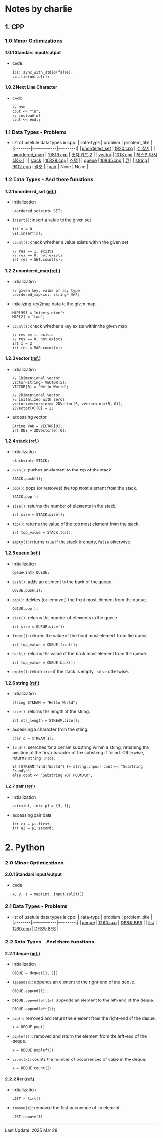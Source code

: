 # Notes by charlie

## 1. CPP
### 1.0 Minor Optimizations

#### 1.0.1 Standard input/output
* code:
  ```
  ios::sync_with_stdio(false);
  cin.tie(nullptr);
  ```

#### 1.0.2 Next Line Character
* code:
  ```
  // use
  cout << "\n";
  // instead of
  cout << endl;
  ```


### 1.1 Data Types - Problems
* list of usefule data types in cpp:
  | data-type | problem | problem_title |
  |:--------|:------------|---------:|
  | [unordered_set](#121-unordered_set-ref) | [1920.cpp](./baekjoon/silver/1920.cpp) | [수 찾기](https://www.acmicpc.net/problem/1920) |
  | [unordered_map](#122-unordered_map-ref) | [10816.cpp](./baekjoon/silver/10816.cpp) | [숫자 카드 2](https://www.acmicpc.net/problem/10816) |
  | [vector](#123-vector-ref) | [1018.cpp](./baekjoon/silver/1018.cpp) | [체스판 다시 칠하기](https://www.acmicpc.net/problem/1018) |
  | [stack](#124-stack-ref) | [10828.cpp](./baekjoon/silver/10828.cpp) | [스택](https://www.acmicpc.net/problem/10828) |
  | [queue](#125-queue-ref) | [10845.cpp](./baekjoon/silver/10845.cpp) | [큐](https://www.acmicpc.net/problem/10845) |
  | [string](#126-string-ref) | [9012.cpp](./baekjoon/silver/9012.cpp) | [괄호](https://www.acmicpc.net/problem/9012) |
  | [pair](#127-pair-ref) | None | None |

### 1.2 Data Types - And there functions
#### 1.2.1 unordered_set ([ref.](https://www.geeksforgeeks.org/unordered_set-in-cpp-stl/))
* initialization
  ```
  unordered_set<int> SET;
  ```
* ``insert()``: insert a value to the given set
  ```
  int x = 0;
  SET.insert(x);
  ```
* ``count()``: check whether a value exists within the given set
  ```
  // res == 1, exists
  // res == 0, not exists
  int res = SET.count(x);
  ```

#### 1.2.2 unordered_map ([ref.](https://www.geeksforgeeks.org/unordered_map-in-cpp-stl/))
* initialization
  ```
  // given key, value of any type
  unordered_map<int, string> MAP;
  ```
* intializing key2map data to the given map
  ```
  MAP[99] = "ninety-nine";
  MAP[2] = "two";
  ```
* ``count()``: check whether a key exists within the given map
  ```
  // res == 1, exists
  // res == 0, not exists
  int x = 2;
  int res = MAP.count(x);
  ```

#### 1.2.3 vector ([ref.](https://www.geeksforgeeks.org/vector-in-cpp-stl/))
* initialization
  ```
  // 1Dimensional vector
  vector<string> VECTOR(5);
  VECTOR[0] = "Hello World";

  // 2Dimensional vector
  // initalized with zeros
  vector<vector<int>> 2DVector(5, vector<int>(5, 0));
  2DVector[0][0] = 1;
  ```
* accessing vector
  ```
  String VAR = VECTOR[0];
  int ONE = 2DVector[0][0];
  ```

#### 1.2.4 stack ([ref.](https://www.geeksforgeeks.org/stack-in-cpp-stl/))
* initialization
  ```
  stack<int> STACK;
  ```
* ``push()``: pushes an element to the top of the stack.
  ```
  STACK.push(1);
  ```
* ``pop()``: pops (or removes) the top most element from the stack.
  ```
  STACK.pop();
  ```
* ``size()``: returns the number of elements in the stack.
  ```
  int size = STACK.size();
  ```
* ``top()``: returns the value of the top most element from the stack.
  ```
  int top_value = STACK.top();
  ```
* ``empty()``: returns ``true`` if the stack is empty, ``false`` otherwise.


#### 1.2.5 queue ([ref.](https://www.geeksforgeeks.org/queue-cpp-stl/))
* initialization
  ```
  queue<int> QUEUE;
  ```
* ``push()``: adds an element to the back of the queue.
  ```
  QUEUE.push(1);
  ```
* ``pop()``: deletes (or removes) the front most element from the queue.
  ```
  QUEUE.pop();
  ```
* ``size()``: returns the number of elements in the queue
  ```
  int size = QUEUE.size();
  ```
* ``front()``: returns the value of the front most element from the queue.
  ```
  int top_value = QUEUE.front();
  ```
* ``back()``: returns the value of the back most element from the queue.
  ```
  int top_value = QUEUE.back();
  ```
* ``empty()``: return ``true`` if the stack is empty, ``false`` otherwise.


#### 1.2.6 string ([ref.](https://www.geeksforgeeks.org/strings-in-cpp/))
* initialization
  ```
  string STREAM = "Hello World";
  ```
* ``size()``: returns the length of the string.
  ```
  int str_length = STREAM.size();
  ```
* accessing a character from the string.
  ```
  char c = STREAM[1];
  ```
* ``find()``: searches for a certain substring within a string, returning the position of the first character of the substring if found. Otherwise, returns ``string::npos``.
  ```
  if (STREAM.find("World") != string::npos) cout << "Substring Found\n";
  else cout << "Substring NOT FOUND\n";
  ```

#### 1.2.7 pair ([ref.](https://www.geeksforgeeks.org/pair-in-cpp-stl/))
* initialization
  ```
  pair<int, int> p1 = {3, 5};
  ```
* accessing pair data
  ```
  int e1 = p1.first;
  int e2 = p1.second;
  ```

# 2. Python
### 2.0 Minor Optimizations

#### 2.0.1 Standard input/output
* code:
  ```
  x, y, z = map(int, input.split())
  ```

### 2.1 Data Types - Problems
* list of usefule data types in cpp:
  | data-type | problem | problem_title |
  |:--------|:------------|---------:|
  | [deque](#221-deque-ref) | [1260.cpp](./baekjoon/silver/1260.py) | [DFS와 BFS](https://www.acmicpc.net/problem/1260) |
  | [list](#222-list-ref) | [1260.cpp](./baekjoon/silver/1260.py) | [DFS와 BFS](https://www.acmicpc.net/problem/1260) |

### 2.2 Data Types - And there functions
#### 2.2.1 deque ([ref.](https://www.geeksforgeeks.org/deque-in-python/))
* initialization
  ```
  DEQUE = deque([1, 2])
  ```
* ``append(x)``: appends an element to the right-end of the deque.
  ```
  DEQUE.append(1);
  ```
* ``DEQUE.appendleft(x)``: appends an element to the left-end of the deque.
  ```
  DEQUE.appendleft(1);
  ```
* ``pop()``: removed and return the element from the right-end of the deque.
  ```
  x = DEQUE.pop()
  ```
* ``popleft()``: removed and return the element from the left-end of the deque.
  ```
  x = DEQUE.popleft()
  ```
* ``count(x)``: counts the number of occurrences of value in the deque.
  ```
  x = DEQUE.count(2)
  ```

#### 2.2.2 list ([ref.](https://www.geeksforgeeks.org/python-lists/))
* initialization
  ```
  LIST = list()
  ```
* ``remove(x)``: removed the first occurence of an element.
  ```
  LIST.remove(3)
  ```


---
Last Update: 2025 Mar 28

